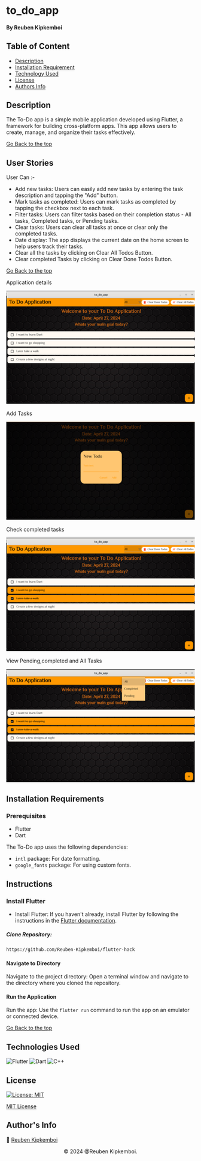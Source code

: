 # to_do_app

#### By Reuben Kipkemboi

## Table of Content

- [Description](#description)
- [Installation Requirement](#installation-requirements)
- [Technology Used](#technologies-used)
- [License](#license)
- [Authors Info](#authors-info)

## Description

The To-Do app is a simple mobile application developed using Flutter, a framework for building cross-platform apps. This app allows users to create, manage, and organize their tasks effectively.

[Go Back to the top](#to_do_app)

## User Stories

User Can :-

- Add new tasks: Users can easily add new tasks by entering the task description and tapping the "Add" button.
- Mark tasks as completed: Users can mark tasks as completed by tapping the checkbox next to each task.
- Filter tasks: Users can filter tasks based on their completion status - All tasks, Completed tasks, or Pending tasks.
- Clear tasks: Users can clear all tasks at once or clear only the completed tasks.
- Date display: The app displays the current date on the home screen to help users track their tasks.
- Clear all the tasks by clicking on Clear All Todos Button.
- Clear completed Tasks by clicking on Clear Done Todos Button.

[Go Back to the top](#to_do_app)

Application details

![Quotes](./to_do_app/assets/images/general.png)

Add Tasks

![Add screen](./to_do_app/assets/images/add.png)

Check completed tasks

![completed ](./to_do_app/assets/images/completed.png)


View Pending,completed and All Tasks

![view](./to_do_app/assets/images/filter.png)

## Installation Requirements

### Prerequisites

- Flutter
- Dart

The To-Do app uses the following dependencies:

- `intl` package: For date formatting.
- `google_fonts` package: For using custom fonts.

## Instructions

### Install Flutter

- Install Flutter: If you haven't already, install Flutter by following the instructions in the [Flutter documentation](https://flutter.dev/docs/get-started/install).

##### Clone Repository:

```bash
https://github.com/Reuben-Kipkemboi/flutter-hack

```

#### Navigate to Directory

Navigate to the project directory: Open a terminal window and navigate to the directory where you cloned the repository.

#### Run the Application

Run the app: Use the `flutter run` command to run the app on an emulator or connected device.

[Go Back to the top](#to_do_app)

## Technologies Used

![Flutter](https://img.shields.io/badge/Flutter-%2302569B.svg?style=for-the-badge&logo=Flutter&logoColor=white)
![Dart](https://img.shields.io/badge/dart-%230175C2.svg?style=for-the-badge&logo=dart&logoColor=white)
![C++](https://img.shields.io/badge/c++-%2300599C.svg?style=for-the-badge&logo=c%2B%2B&logoColor=white)

## License

[![License: MIT](https://img.shields.io/badge/License-MIT-yellow.svg)](https://opensource.org/licenses/MIT)

[MIT License](LICENSE)

## Author's Info

:email: [Reuben Kipkemboi](https://gmail.com)

<p align = "center">
    &copy; 2024 @Reuben Kipkemboi.
</p>
